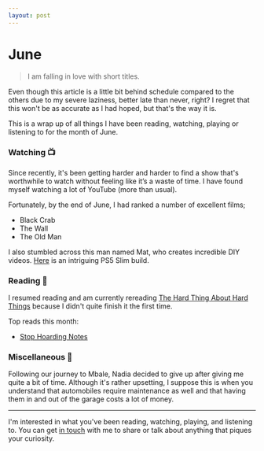 ```yaml
---
layout: post
---
```


# June

> I am falling in love with short titles. 

Even though this article is a little bit behind schedule compared to the others due to my severe laziness, better late than never, right?
I regret that this won't be as accurate as I had hoped, but that's the way it is.

This is a wrap up of all things I have been reading, watching, playing or listening to for the month of June.

### Watching 📺
Since recently, it's been getting harder and harder to find a show that's worthwhile to watch without feeling like it’s a waste of time. I have found myself watching a lot of YouTube (more than usual).

Fortunately, by the end of June, I had ranked a number of excellent films; 
- Black Crab
- The Wall
- The Old Man

I also stumbled across this man named Mat, who creates incredible DIY videos. [Here](https://www.youtube.com/watch?v=he6xyl_MHXY) is an intriguing PS5 Slim build. 


### Reading 📖 
I resumed reading and am currently rereading [The Hard Thing About Hard Things]() because I didn't quite finish it the first time.

Top reads this month:
- [Stop Hoarding Notes](https://andrewm.codes/stop-hoarding-notes/)

### Miscellaneous 🤠
Following our journey to Mbale, Nadia decided to give up after giving me quite a bit of time. Although it's rather upsetting, I suppose this is when you understand that automobiles require maintenance as well and that having them in and out of the garage costs a lot of money.

---
I'm interested in what you've been reading, watching, playing, and listening to. You can get [in touch](https://twitter.com/stuartelimu) with me to share or talk about anything that piques your curiosity.
